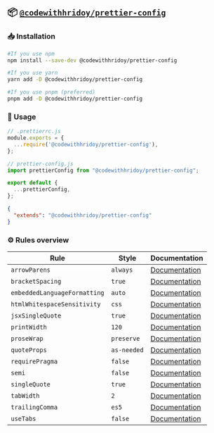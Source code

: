 ## 📦 [`@codewithhridoy/prettier-config`](https://www.npmjs.com/package/@codewithhridoy/prettier-config)

### 📥 Installation

```bash
#If you use npm
npm install --save-dev @codewithhridoy/prettier-config

#If you use yarn
yarn add -D @codewithhridoy/prettier-config

#If you use pnpm (preferred)
pnpm add -D @codewithhridoy/prettier-config
```

### 🔩 Usage

```js
// .prettierrc.js
module.exports = {
  ...require('@codewithhridoy/prettier-config'),
};
```

```js
// prettier-config.js
import prettierConfig from "@codewithhridoy/prettier-config";

export default {
  ...prettierConfig,
};
```

```json
{
  "extends": "@codewithhridoy/prettier-config"
}
```

### ⚙️ Rules overview

<!--START_SECTION:prettier-config-->
| Rule                         | Style       | Documentation                                                                          |
| ---------------------------- | ----------- | -------------------------------------------------------------------------------------- |
| `arrowParens`                | `always`    | [Documentation](https://prettier.io/docs/en/options.html#arrow-parens)                 |
| `bracketSpacing`             | `true`      | [Documentation](https://prettier.io/docs/en/options.html#bracket-spacing)              |
| `embeddedLanguageFormatting` | `auto`      | [Documentation](https://prettier.io/docs/en/options.html#embedded-language-formatting) |
| `htmlWhitespaceSensitivity`  | `css`       | [Documentation](https://prettier.io/docs/en/options.html#html-whitespace-sensitivity)  |
| `jsxSingleQuote`             | `true`      | [Documentation](https://prettier.io/docs/en/options.html#jsx-single-quote)             |
| `printWidth`                 | `120`       | [Documentation](https://prettier.io/docs/en/options.html#print-width)                  |
| `proseWrap`                  | `preserve`  | [Documentation](https://prettier.io/docs/en/options.html#prose-wrap)                   |
| `quoteProps`                 | `as-needed` | [Documentation](https://prettier.io/docs/en/options.html#quote-props)                  |
| `requirePragma`              | `false`     | [Documentation](https://prettier.io/docs/en/options.html#require-pragma)               |
| `semi`                       | `false`     | [Documentation](https://prettier.io/docs/en/options.html#semi)                         |
| `singleQuote`                | `true`      | [Documentation](https://prettier.io/docs/en/options.html#single-quote)                 |
| `tabWidth`                   | `2`         | [Documentation](https://prettier.io/docs/en/options.html#tab-width)                    |
| `trailingComma`              | `es5`       | [Documentation](https://prettier.io/docs/en/options.html#trailing-comma)               |
| `useTabs`                    | `false`     | [Documentation](https://prettier.io/docs/en/options.html#use-tabs)                     |
<!--END_SECTION:prettier-config-->